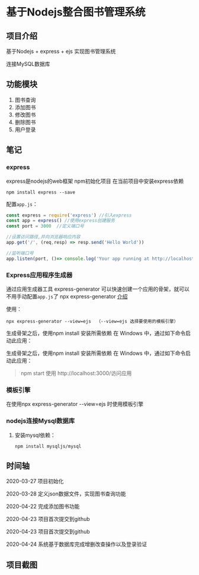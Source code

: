 # 基于Nodejs整合图书管理系统

## 项目介绍
基于Nodejs + express + ejs 实现图书管理系统

连接MySQL数据库

## 功能模块

1. 图书查询
2. 添加图书
3. 修改图书
4. 删除图书
5. 用户登录

## 笔记

### express
express是nodejs的web框架
npm初始化项目
在当前项目中安装express依赖 

```
npm install express --save
```

配置`app.js`：

```js
const express = require('express') //引入express
const app = express() //使用express创建服务
const port = 3000  //定义端口号

//设置访问路径,并向浏览器响应内容
app.get('/', (req,resp) => resp.send('Hello World'))

//监听端口号
app.listen(port, ()=> console.log('Your app running at http://localhost:3000/'))
```

### Express应用程序生成器
通过应用生成器工具 express-generator 可以快速创建一个应用的骨架，就可以不用手动配置`app.js`了
npx express-generator  [介绍](https://www.expressjs.com.cn/starter/generator.html)

使用：

```
npx express-generator --view=ejs  （--view=ejs 选择要使用的模板引擎）
```

生成骨架之后，使用npm install 安装所需依赖
在 Windows 中，通过如下命令启动此应用：

生成骨架之后，使用npm install 安装所需依赖
在 Windows 中，通过如下命令启动此应用：

> npm start
使用 http://localhost:3000/访问应用

### 模板引擎
在使用npx express-generator --view=ejs 时使用模板引擎

### nodejs连接Mysql数据库

1. 安装mysql依赖：

   ```
   npm install mysqljs/mysql
   ```

   



## 时间轴

2020-03-27 项目初始化

2020-03-28 定义json数据文件，实现图书查询功能

2020-04-22 完成添加图书功能

2020-04-23 项目首次提交到github

2020-04-23 项目首次提交到github

2020-04-24 系统基于数据库完成增删改查操作以及登录验证

## 项目截图

